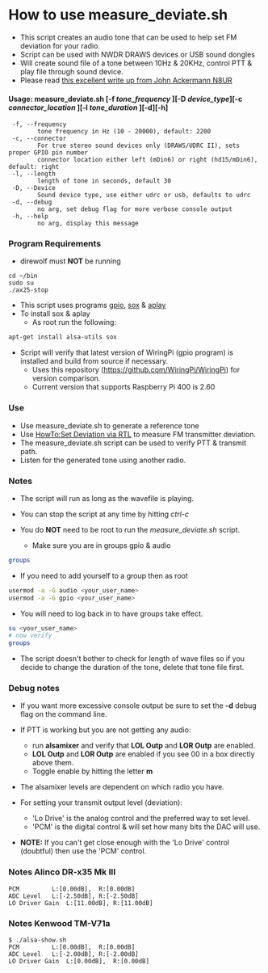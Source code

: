 # How to use measure_deviate.sh

* This script creates an audio tone that can be used to help set FM deviation for your radio.
* Script can be used with NWDR DRAWS devices or USB sound dongles
* Will create sound file of a tone between 10Hz & 20KHz, control PTT & play file through sound device.
* Please read [this excellent write up from John Ackermann N8UR](https://www.febo.com/packet/layer-one/transmit.html)

#### Usage: measure_deviate.sh [-f _tone_frequency_ ][-D _device_type_][-c _connector_location_ ][-l _tone_duration_ ][-d][-h]
```
 -f, --frequency
        tone frequency in Hz (10 - 20000), default: 2200
 -c, --connector
        For true stereo sound devices only (DRAWS/UDRC II), sets proper GPIO pin number
        connector location either left (mDin6) or right (hd15/mDin6), default: right
 -l, --length
        length of tone in seconds, default 30
 -D, --Device
        Sound device type, use either udrc or usb, defaults to udrc
 -d, --debug
        no arg, set debug flag for more verbose console output
 -h, --help
        no arg, display this message
```

### Program Requirements ###
* direwolf must **NOT** be running
```
cd ~/bin
sudo su
./ax25-stop
```
* This script uses programs [gpio](http://wiringpi.com/), [sox](http://sox.sourceforge.net/) & [aplay](http://linuxcommand.org/man_pages/aplay1.html)
* To install sox & aplay
  * As root run the following:
```bash
apt-get install alsa-utils sox
```
* Script will verify that latest version of WiringPi (gpio program) is installed and build from source if necessary.
  * Uses this repository (https://github.com/WiringPi/WiringPi) for version comparison.
  * Current version that supports Raspberry Pi 400 is 2.60

### Use ###

* Use measure_deviate.sh to generate a reference tone
* Use [HowTo:Set Deviation via RTL](https://xastir.org/index.php/HowTo:Set_Deviation_via_RTL) to measure FM transmitter deviation.
* The measure_deviate.sh script can be used to verify PTT & transmit path.
 *  Listen for the generated tone using another radio.

### Notes ###

* The script will run as long as the wavefile is playing.
* You can stop the script at any time by hitting _ctrl-c_

* You do **NOT** need to be root to run the _measure_deviate.sh_ script.
  * Make sure you are in groups gpio & audio

```bash
groups
```

* If you need to add yourself to a group then as root
```bash
usermod -a -G audio <your_user_name>
usermod -a -G gpio <your_user_name>
```

* You will need to log back in to have groups take effect.

```bash
su <your_user_name>
# now verify
groups
```

* The script doesn't bother to check for length of wave files so if
you decide to change the duration of the tone, delete that tone file first.

### Debug notes ###

* If you want more excessive console output be sure to set the **-d**
debug flag on the command line.

* If PTT is working but you are not getting any audio:
  *  run __alsamixer__ and verify that **LOL Outp** and **LOR Outp** are
enabled.
    * **LOL Outp** and **LOR Outp** are enabled if you see 00 in a box directly above them.
    * Toggle enable by hitting the letter __m__

* The alsamixer levels are dependent on which radio you have.
* For setting your transmit output level (deviation):
  * 'Lo Drive' is the analog control and the preferred way to set level.
  * 'PCM' is the digital control & will set how many bits the DAC will use.

* **NOTE:** If you can't get close enough with the 'Lo Drive' control (doubtful) then use the 'PCM' control.

### Notes Alinco DR-x35 Mk III
```
PCM	        L:[0.00dB],  R:[0.00dB]
ADC Level	L:[-2.50dB], R:[-2.50dB]
LO Driver Gain  L:[11.00dB], R:[11.00dB]
```

### Notes Kenwood TM-V71a
```
$ ./alsa-show.sh
PCM	        L:[0.00dB],  R:[0.00dB]
ADC Level	L:[-2.00dB], R:[-2.00dB]
LO Driver Gain  L:[0.00dB],  R:[0.00dB]
```
